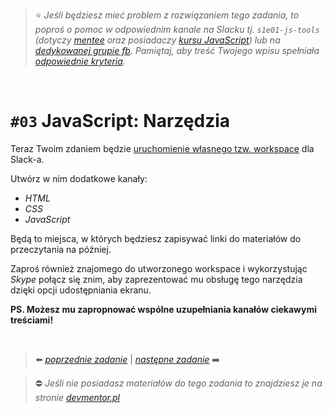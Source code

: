 > :star: *Jeśli będziesz mieć problem z rozwiązaniem tego zadania, to poproś o pomoc w odpowiednim kanale na Slacku tj. `s1e01-js-tools` (dotyczy [mentee](https://devmentor.pl/mentoring-javascript/) oraz posiadaczy [kursu JavaScript](https://devmentor.pl/p/javascript-for-beginners/)) lub na [dedykowanej grupie fb](https://www.facebook.com/groups/155234921740033). Pamiętaj, aby treść Twojego wpisu spełniała [odpowiednie kryteria](https://devmentor.pl/jak-prosic-o-pomoc/).*

&nbsp;

# `#03` JavaScript: Narzędzia

Teraz Twoim zdaniem będzie [uruchomienie własnego tzw. workspace](https://slack.com/create) dla Slack-a.

Utwórz w nim dodatkowe kanały:
- *HTML*
- *CSS*
- *JavaScript*

Będą to miejsca, w których będziesz zapisywać linki do materiałów do przeczytania na później. 

Zaproś również znajomego do utworzonego workspace i wykorzystując *Skype* połącz się znim, aby zaprezentować mu obsługę tego narzędzia dzięki opcji udostępniania ekranu. 

**PS. Możesz mu zapropnować wspólne uzupełniania kanałów ciekawymi treściami!**

&nbsp;

> :arrow_left: [*poprzednie zadanie*](./../02) | [*następne zadanie*](./../04) :arrow_right:

> :no_entry: *Jeśli nie posiadasz materiałów do tego zadania to znajdziesz je na stronie [devmentor.pl](https://devmentor.pl/p/js-tools/)*
